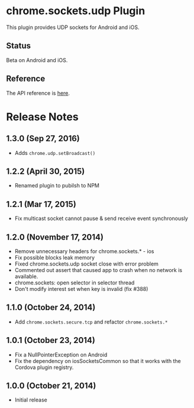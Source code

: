 # chrome.sockets.udp Plugin

This plugin provides UDP sockets for Android and iOS.

## Status

Beta on Android and iOS.

## Reference

The API reference is [here](https://developer.chrome.com/apps/sockets_udp).

# Release Notes

## 1.3.0 (Sep 27, 2016)
- Adds `chrome.udp.setBroadcast()`

## 1.2.2 (April 30, 2015)
- Renamed plugin to pubilsh to NPM

## 1.2.1 (Mar 17, 2015)
* Fix multicast socket cannot pause & send receive event synchronously

## 1.2.0 (November 17, 2014)
* Remove unnecessary headers for chrome.sockets.* - ios
* Fix possible blocks leak memory
* Fixed chrome.sockets.udp socket close with error problem
* Commented out assert that caused app to crash when no network is available.
* chrome.sockets: open selector in selector thread
* Don't modify interest set when key is invalid (fix #388)

## 1.1.0 (October 24, 2014)
* Add `chrome.sockets.secure.tcp` and refactor `chrome.sockets.*`

## 1.0.1 (October 23, 2014)
* Fix a NullPointerException on Android
* Fix the dependency on iosSocketsCommon so that it works with the Cordova plugin registry.

## 1.0.0 (October 21, 2014)
* Initial release
